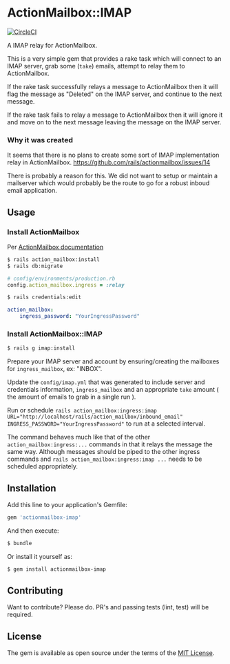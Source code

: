 # ActionMailbox::IMAP
[![CircleCI](https://circleci.com/gh/kimmelsg/actionmailbox-imap.svg?style=svg)](https://circleci.com/gh/kimmelsg/actionmailbox-imap)

A IMAP relay for ActionMailbox.

This is a very simple gem that provides a rake task which will connect to an IMAP server, grab some (`take`) emails, attempt to relay them to ActionMailbox.

If the rake task successfully relays a message to ActionMailbox then it will flag the message as "Deleted" on the IMAP server, and continue to the next message.

If the rake task fails to relay a message to ActionMailbox then it will ignore it and move on to the next message leaving the message on the IMAP server.

### Why it was created

It seems that there is no plans to create some sort of IMAP implementation relay in ActionMailbox. 
https://github.com/rails/actionmailbox/issues/14

There is probably a reason for this. We did not want to setup or maintain a mailserver which would probably be the route to go for a robust inboud email application.

## Usage

### Install ActionMailbox

Per [ActionMailbox documentation](https://edgeguides.rubyonrails.org/action_mailbox_basics.html)

```bash
$ rails action_mailbox:install
$ rails db:migrate
```

```ruby
# config/environments/production.rb
config.action_mailbox.ingress = :relay
```

```bash
$ rails credentials:edit
```

```yaml
action_mailbox:
    ingress_password: "YourIngressPassword"
```


### Install ActionMailbox::IMAP

```bash
$ rails g imap:install
```

Prepare your IMAP server and account by ensuring/creating the mailboxes for `ingress_mailbox`, ex: "INBOX".

Update the `config/imap.yml` that was generated to include server and credentials information, `ingress_mailbox` and an appropriate `take` amount ( the amount of emails to grab in a single run ).

Run or schedule `rails action_mailbox:ingress:imap URL="http://localhost/rails/action_mailbox/inbound_email" INGRESS_PASSWORD="YourIngressPassword"` to run at a selected interval. 

The command behaves much like that of the other `action_mailbox:ingress:...` commands in that it relays the message the same way. Although messages should be piped to the other ingress commands and `rails action_mailbox:ingress:imap ...` needs to be scheduled appropriately.

## Installation
Add this line to your application's Gemfile:

```ruby
gem 'actionmailbox-imap'
```

And then execute:
```bash
$ bundle
```

Or install it yourself as:
```bash
$ gem install actionmailbox-imap
```

## Contributing

Want to contribute? Please do. PR's and passing tests (lint, test) will be required.

## License
The gem is available as open source under the terms of the [MIT License](https://opensource.org/licenses/MIT).

